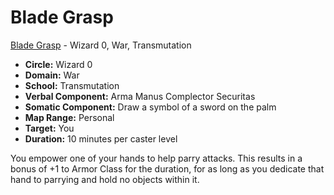 # Blade Grasp

[Blade Grasp](/Magic/B/BladeGrasp.md) - Wizard 0, War, Transmutation

- **Circle:** Wizard 0
- **Domain:** War
- **School:** Transmutation
- **Verbal Component:** Arma Manus Complector Securitas
- **Somatic Component:** Draw a symbol of a sword on the palm
- **Map Range:** Personal
- **Target:** You
- **Duration:** 10 minutes per caster level

You empower one of your hands to help parry attacks. This results in a bonus of +1 to Armor Class for the duration, for as long as you dedicate that hand to parrying and hold no objects within it.
